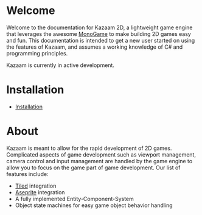 # Welcome

Welcome to the documentation for Kazaam 2D, a lightweight game engine that leverages the awesome [MonoGame](http://www.monogame.net/) to make building 2D games easy and fun. This documentation is intended to get a new user started on using the features of Kazaam, and assumes a working knowledge of C# and programming principles.

Kazaam is currently in active development.

# Installation

- [Installation](installation.md)

# About

Kazaam is meant to allow for the rapid development of 2D games. Complicated aspects of game development such as viewport management, camera control and input management are handled by the game engine to allow you to focus on the game part of game development. Our list of features include:

- [Tiled](https://www.mapeditor.org/) integration
- [Aseprite](https://www.aseprite.org/) integration
- A fully implemented Entity-Component-System
- Object state machines for easy game object behavior handling
